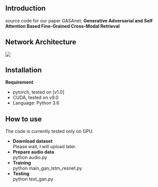 ## Introduction
source code for our paper GASAnet: **Generative Adversarial and Self Attention Based Fine-Grained Cross-Modal Retrieval**
## Network Architecture
![](https://github.com/gasanet/GASA/blob/master/gan.jpg)
## Installation
**Requirement**  
* pytorch, tested on [v1.0]  
* CUDA, tested on v9.0  
* Language: Python 3.6
## How to use
The code is currently tested only on GPU.
* **Download dataset**  
Please wait, I will upload later.
* **Prepare audio data**  
python audio.py
* **Training**  
python main_gan_lstm_resnet.py
* **Testing**  
python test_gan.py

